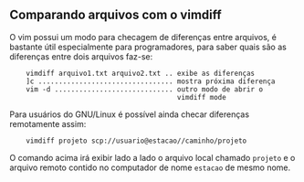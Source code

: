 Comparando arquivos com o vimdiff
---------------------------------

O vim possui um modo para checagem de diferenças entre arquivos, é
bastante útil especialmente para programadores, para saber quais são as
diferenças entre dois arquivos faz-se:

        vimdiff arquivo1.txt arquivo2.txt .. exibe as diferenças
        ]c ................................. mostra próxima diferença
        vim -d ............................. outro modo de abrir o
                                             vimdiff mode

Para usuários do GNU/Linux é possível ainda checar diferenças
remotamente assim:

        vimdiff projeto scp://usuario@estacao//caminho/projeto

O comando acima irá exibir lado a lado o arquivo local chamado
`projeto` e o arquivo remoto contido no computador de nome
`estacao` de mesmo nome.

